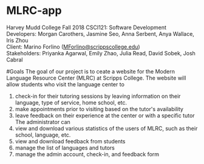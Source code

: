 # MLRC-app

Harvey Mudd College Fall 2018 CSCI121: Software Development  
Developers: Morgan Carothers, Jasmine Seo, Anna Serbent, Anya Wallace, Iris Zhou  
Client: Marino Forlino (MForlino@scrippscollege.edu)  
Stakeholders: Priyanka Agarwal, Emily Zhao, Julia Read, David Sobek, Josh Cabral  

#Goals
The goal of our project is to ceate a website for the Modern Language Resource Center (MLRC) at Scripps College. 
The website will allow students who visit the language center to
1. check-in for their tutoring sessions by leaving information on their language, type of service, home school, etc.  
2. make appointments prior to visiting based on the tutor's availability
3. leave feedback on their experience at the center or with a specific tutor  
The administrator can 
1. view and download various statistics of the users of MLRC, such as their school, language, etc.
2. view and download feedback from students
3. manage the list of languages and tutors
4. manage the admin account, check-in, and feedback form